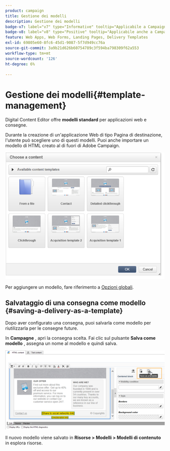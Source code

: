 ```yaml
---
product: campaign
title: Gestione dei modelli
description: Gestione dei modelli
badge-v7: label="v7" type="Informative" tooltip="Applicabile a Campaign Classic v7"
badge-v8: label="v8" type="Positive" tooltip="Applicabile anche a Campaign v8"
feature: Web Apps, Web Forms, Landing Pages, Delivery Templates
exl-id: 69805e60-8fc6-45d1-9087-5f7d949cc76a
source-git-commit: 3a9b21d626b60754789c3f594ba798309f62a553
workflow-type: tm+mt
source-wordcount: '126'
ht-degree: 6%

---
```


# Gestione dei modelli{#template-management}



Digital Content Editor offre **modelli standard** per applicazioni web e consegne.

Durante la creazione di un&#39;applicazione Web di tipo Pagina di destinazione, l&#39;utente può scegliere uno di questi modelli. Puoi anche importare un modello di HTML creato al di fuori di Adobe Campaign.

![](assets/dce_popup_templatechoice.png)

Per aggiungere un modello, fare riferimento a [Opzioni globali](content-editor-interface.md#global-options).

## Salvataggio di una consegna come modello {#saving-a-delivery-as-a-template}

Dopo aver configurato una consegna, puoi salvarla come modello per riutilizzarla per le consegne future.

In **Campagne** , apri la consegna scelta. Fai clic sul pulsante **Salva come modello** , assegna un nome al modello e quindi salva.

![](assets/dce_save_model.png)

Il nuovo modello viene salvato in **Risorse > Modelli > Modelli di contenuto** in esplora risorse.
